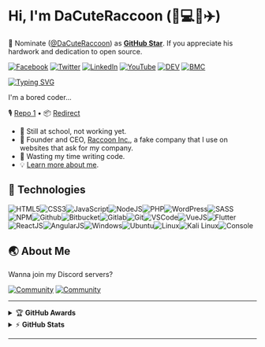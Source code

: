 # Hi, I'm DaCuteRaccoon (:raccoon::computer::globe_with_meridians::airplane:)

📢 Nominate ([@DaCuteRaccoon](https://github.com/dacuteraccoon)) as **[GitHub Star](https://stars.github.com/nominate)**. If you appreciate his hardwork and dedication to open source.

[![Facebook](https://img.shields.io/badge/Facebook-%231877F2.svg?&style=flat-square&logo=facebook&logoColor=white)](https://gist.githubusercontent.com/DaCuteRaccoon/d8ac3ff2bf72c1d3f699d2451e796901/raw/0d5171b90110d57b05f7ca17e51180f4fed7b89c/facebook.txt) [![Twitter](https://img.shields.io/badge/Twitter-%231DA1F2.svg?&style=flat-square&logo=twitter&logoColor=white)](https://www.example.com/) [![LinkedIn](https://img.shields.io/badge/LinkedIn-%230077B5.svg?&style=flat-square&logo=linkedin&logoColor=white)](https://gist.githubusercontent.com/DaCuteRaccoon/300b323424091ce79a395580ee66bef0/raw/0a5b1fe0a2aa2cb61ca8f5ef8dded33ceee2254a/linkedin.txt) [![YouTube](https://img.shields.io/badge/YouTube-%23FF0000.svg?&style=flat-square&logo=youtube&logoColor=white)](https://youtube.com/warengonzaga) [![DEV](https://img.shields.io/badge/DEV-%23000000.svg?&style=flat-square&logo=dev.to&logoColor=white)](https://dev.to/warengonzaga) [![BMC](https://img.shields.io/badge/BuyMeaCoffee-%23FFDD00.svg?&style=flat-square&logo=buy-me-a-coffee&logoColor=black)](https://bmc.xyz/warengonzaga)

[![Typing SVG](https://readme-typing-svg.herokuapp.com/?lines=First+line+of+text;Second+line+of+text)](https://git.io/typing-svg)

I'm a bored coder...

🎙 [Repo 1](https://example.com/) • 📦 [Redirect](https://example.com/)

- 💪 Still at school, not working yet.
- 💼 Founder and CEO, [Raccoon Inc.](https://example.com/raccooninc/), a fake company that I use on websites that ask for my company.
- 🎯 Wasting my time writing code.
- 💡 [Learn more about me](https://example.com/).

## 🔧 Technologies

![HTML5](https://img.icons8.com/color/30/html-5.png)![CSS3](https://img.icons8.com/color/30/css3.png)![JavaScript](https://img.icons8.com/color/30/javascript.png)![NodeJS](https://img.icons8.com/color/30/nodejs.png)![PHP](https://img.icons8.com/color/30/php.png)![WordPress](https://img.icons8.com/color/30/wordpress.png)![SASS](https://img.icons8.com/color/30/sass.png)![NPM](https://img.icons8.com/color/30/npm.png)![Github](https://img.icons8.com/material-outlined/30/github.png)![Bitbucket](https://img.icons8.com/color/30/bitbucket.png)![Gitlab](https://img.icons8.com/color/30/gitlab.png)![Git](https://img.icons8.com/color/30/git.png)![VSCode](https://img.icons8.com/color/30/visual-studio-code-2019.png)![VueJS](https://img.icons8.com/color/30/vue-js.png)![Flutter](https://img.icons8.com/color/30/flutter.png)![ReactJS](https://img.icons8.com/color/30/react-native.png)![AngularJS](https://img.icons8.com/color/30/angularjs.png)![Windows](https://img.icons8.com/color/30/windows-10.png)![Ubuntu](https://img.icons8.com/color/30/ubuntu--v1.png)![Linux](https://img.icons8.com/color/30/linux.png)![Kali Linux](https://img.icons8.com/color/30/kali-linux.png)![Console](https://img.icons8.com/color/30/console.png)

## 🌏 About Me

Wanna join my Discord servers?

[![Community](https://discordapp.com/api/guilds/659684980137656340/widget.png?style=banner2)](https://example.com/) [![Community](https://discordapp.com/api/guilds/694612151444439081/widget.png?style=banner2)](https://example.com/)

---

<!-- markdownlint-disable MD033 -->
<details>
    <summary>&#127942 <b>GitHub Awards</b></summary><br/>

![Github Trophy](https://github-profile-trophy.vercel.app/?username=warengonzaga)

</details>

<details>
    <summary>&#9889 <b>GitHub Stats</b></summary><br/>

[![Waren Gonzaga Github Stats](https://readme-stats.warengonzaga.com/api?username=warengonzaga&show_icons=true&count_private=true)](https://github.com/warengonzaga/github-readme-stats) [![Top Language](https://readme-stats.warengonzaga.com/api/top-langs?username=warengonzaga&layout=compact)](https://github.com/warengonzaga/github-readme-stats)

</details>
<!-- markdownlint-enable MD033 -->

---

[personal website]: https://warengonzaga.com
[business website]: https://wgcompanyhq.com
[biolink]: https://bio.link/warengonzaga
[facebook]: https://facebook.com/warengonzagaofficial
[twitter]: https://twitter.com/warengonzaga
[instagram]: https://instagram.com/warengonzagaofficial
[youtube]: https://youtube.com/warengonzaga

<!--
**DaCuteRaccoon/DaCuteRaccoon** is a ✨ _special_ ✨ repository because its `README.md` (this file) appears on your GitHub profile.

Here are some ideas to get you started:

- 🔭 I’m currently working on ...
- 🌱 I’m currently learning ...
- 👯 I’m looking to collaborate on ...
- 🤔 I’m looking for help with ...
- 💬 Ask me about ...
- 📫 How to reach me: ...
- 😄 Pronouns: ...
- ⚡ Fun fact: ...
-->
